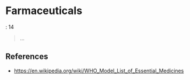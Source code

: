 # Farmaceuticals

: 14

> …
> 

## References

- https://en.wikipedia.org/wiki/WHO_Model_List_of_Essential_Medicines